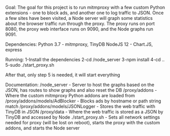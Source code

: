 Goal:
The goal for this project is to run mitmproxy with a few custom Python extensions - one to block ads, and another one to log traffic to JSON. Once a few sites have been visited, a Node server will graph some statistics about the browser traffic run through the proxy. The proxy runs on port 8080, the proxy web interface runs on 9090, and the Node graphs run 9091.

Dependencies:
Python 3.7 - mitmproxy, TinyDB
NodeJS 12 - Chart.JS, express

Running:
    1-Install the dependencies
    2-cd /node_server 
    3-npm install 
    4-cd ..
    5-sudo ./start_proxy.sh

After that, only step 5 is needed, it will start everything

Documentation:
    /node_server - Server to host the graphs based on the JSON, has routes to show graphs and also reset the DB
    /proxy/addons - Where the custom mitmproxy Python addons are loaded from
        /proxy/addons/models/AdBlocker - Blocks ads by hostname or path string match
        /proxy/addons/models/JSONLogger - Stores the web traffic with TinyDB in JSON
    /proxy/data - Where the web traffic is stored as a JSON by TinyDB and accessed by Node
    ./start_proxy.sh - Sets all network settings needed for proxy (will be lost on reboot), starts the proxy with the custom addons, and starts the Node server

